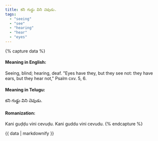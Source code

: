 ```yaml
---
title: కని గుడ్డు విని చెవుడు.
tags:
  - "seeing"
  - "see"
  - "hearing"
  - "hear"
  - "eyes"
---
```


{% capture data %}
#### Meaning in English:
Seeing, blind; hearing, deaf.
"Eyes have they, but they see not: they have ears, but they hear not," Psalm cxv. 5, 6.

#### Meaning in Telugu:
కని గుడ్డు విని చెవుడు.

#### Romanization:
Kani guḍḍu vini cevuḍu.
Kani guddu vini cevudu.
{% endcapture %}

{{ data | markdownify }}

